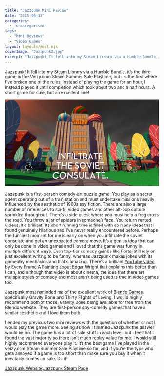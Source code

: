 ```yaml
---
title: "Jazzpunk Mini Review"
date: "2015-06-13"
categories: 
  - "uncategorised"
tags: 
  - "Mini Reviews"
  - "Video Games"
layout: layouts/post.njk
coverImage: "Jazzpunk2.jpg"
excerpt: "Jazzpunk! It fell into my Steam Library via a Humble Bundle, it’s the third game in the veizy.com Steam Summer Sale Playtime, but it’s the first where I’ve broken one of the rules. Instead of playing the game for an hour, I instead played it until completion which took about two and a half hours. A short game for sure, but an excellent one!"
---
```

Jazzpunk! It fell into my Steam Library via a Humble Bundle, it’s the third game in the Veizy<i></i>.com Steam Summer Sale Playtime, but it’s the first where I’ve broken one of the rules. Instead of playing the game for an hour, I instead played it until completion which took about two and a half hours. A short game for sure, but an excellent one!

![Jazzpunk infiltrating the soviet consulate](images/Jazzpunk2.jpg "Sure, I'll just dress up as Donald Jr and walk straight in")

Jazzpunk is a first-person comedy-art puzzle game. You play as a secret agent operating out of a train station and must undertake missions heavily influenced by the aesthetic of 1960s spy fiction. There are also a large number of references to sci-fi, video games and other alt-pop culture sprinkled throughout. There’s a side quest where you must help a frog cross the road. You throw a jar of spiders in someone’s face. You return rented videos. It’s brilliant. Its short running time is filled with so many ideas that I found genuinely hilarious and I’ve never really encountered before. Perhaps the funniest moment for me is early on when you infiltrate the soviet consulate and get an unexpected camera move. It’s a genius idea that can only be done in video games and I loved that the game was funny in multiple different ways. Even top-tier comedy games like Portal still rely on just excellent writing to be funny, whereas Jazzpunk makes jokes with its gameplay mechanics and that’s amazing. There’s a brilliant [YouTube video by Every Frame A Painting about Edgar Wright](https://www.youtube.com/watch?v=3FOzD4Sfgag) that explains this better than I can, and although that video is about cinema, the idea that there are multiple styles of comedy and most aren’t being used is true in video games too.

Jazzpunk most reminded me of the excellent work of [Blendo Games](http://blendogames.com/), specifically Gravity Bone and Thirty Flights of Loving. I would highly recommend both of those, Gravity Bone being available for free from the Blendo website. They are first-person spy-comedy games that have a similar aesthetic and I love them both.

I ended my previous two mini reviews with the question of whether or not I would play the game more. Seeing as how I finished Jazzpunk the answer would be no. The game has a lot of side stuff in each level, but I feel that I found the vast majority so there isn’t much replay value for me. I would still highly recommend everyone play it. It’s the best game I’ve played in the veizy<i></i>.com Steam Summer Sale Playtime so far, and if you’re the type who gets annoyed if a game is too short then make sure you buy it when it inevitably comes on sale. Do it!

[Jazzpunk Website](http://www.jazzpunk.net/)
[Jazzpunk Steam Page](http://store.steampowered.com/app/250260/Jazzpunk_Directors_Cut/)
